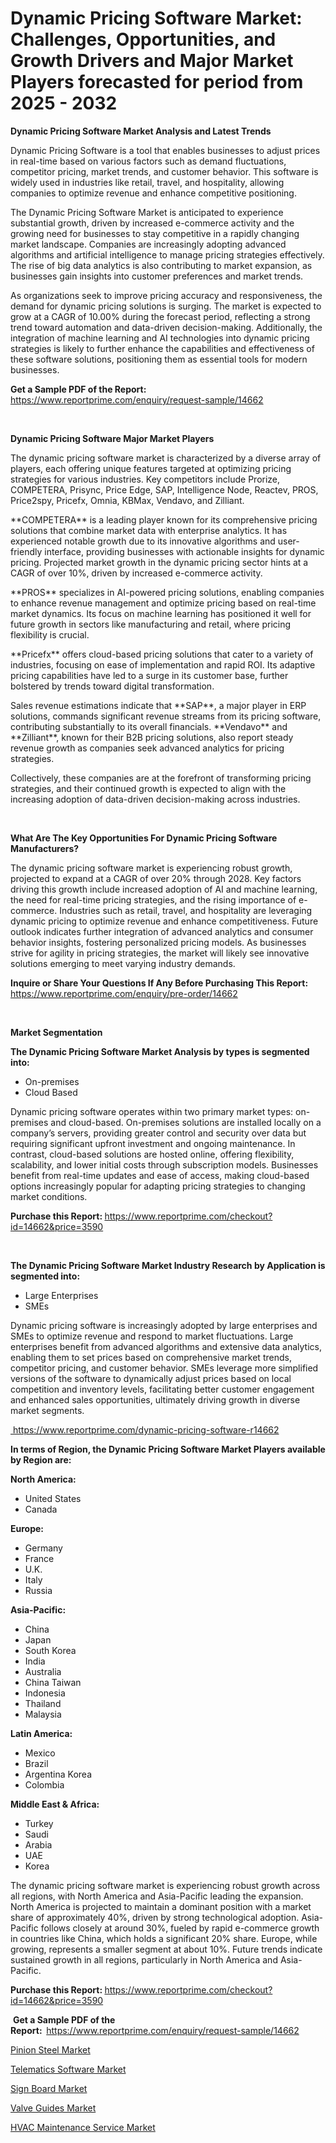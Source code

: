 <p><h1>Dynamic Pricing Software Market: Challenges, Opportunities, and Growth Drivers and Major Market Players forecasted for period from 2025 - 2032</h1></p><p><strong>Dynamic Pricing Software Market Analysis and Latest Trends</strong></p>
<p><p>Dynamic Pricing Software is a tool that enables businesses to adjust prices in real-time based on various factors such as demand fluctuations, competitor pricing, market trends, and customer behavior. This software is widely used in industries like retail, travel, and hospitality, allowing companies to optimize revenue and enhance competitive positioning.</p><p>The Dynamic Pricing Software Market is anticipated to experience substantial growth, driven by increased e-commerce activity and the growing need for businesses to stay competitive in a rapidly changing market landscape. Companies are increasingly adopting advanced algorithms and artificial intelligence to manage pricing strategies effectively. The rise of big data analytics is also contributing to market expansion, as businesses gain insights into customer preferences and market trends.</p><p>As organizations seek to improve pricing accuracy and responsiveness, the demand for dynamic pricing solutions is surging. The market is expected to grow at a CAGR of 10.00% during the forecast period, reflecting a strong trend toward automation and data-driven decision-making. Additionally, the integration of machine learning and AI technologies into dynamic pricing strategies is likely to further enhance the capabilities and effectiveness of these software solutions, positioning them as essential tools for modern businesses.</p></p>
<p><strong>Get a Sample PDF of the Report:&nbsp;</strong> <a href="https://www.reportprime.com/enquiry/request-sample/14662?utm_campaign=2336&utm_medium=2&utm_source=Github&utm_content=ia&utm_term=20032025&utm_id=dynamic-pricing-software">https://www.reportprime.com/enquiry/request-sample/14662</a></p>
<p>&nbsp;</p>
<p><strong>Dynamic Pricing Software Major Market Players</strong></p>
<p><p>The dynamic pricing software market is characterized by a diverse array of players, each offering unique features targeted at optimizing pricing strategies for various industries. Key competitors include Prorize, COMPETERA, Prisync, Price Edge, SAP, Intelligence Node, Reactev, PROS, Price2spy, Pricefx, Omnia, KBMax, Vendavo, and Zilliant.</p><p>**COMPETERA** is a leading player known for its comprehensive pricing solutions that combine market data with enterprise analytics. It has experienced notable growth due to its innovative algorithms and user-friendly interface, providing businesses with actionable insights for dynamic pricing. Projected market growth in the dynamic pricing sector hints at a CAGR of over 10%, driven by increased e-commerce activity.</p><p>**PROS** specializes in AI-powered pricing solutions, enabling companies to enhance revenue management and optimize pricing based on real-time market dynamics. Its focus on machine learning has positioned it well for future growth in sectors like manufacturing and retail, where pricing flexibility is crucial.</p><p>**Pricefx** offers cloud-based pricing solutions that cater to a variety of industries, focusing on ease of implementation and rapid ROI. Its adaptive pricing capabilities have led to a surge in its customer base, further bolstered by trends toward digital transformation.</p><p>Sales revenue estimations indicate that **SAP**, a major player in ERP solutions, commands significant revenue streams from its pricing software, contributing substantially to its overall financials. **Vendavo** and **Zilliant**, known for their B2B pricing solutions, also report steady revenue growth as companies seek advanced analytics for pricing strategies.</p><p>Collectively, these companies are at the forefront of transforming pricing strategies, and their continued growth is expected to align with the increasing adoption of data-driven decision-making across industries.</p></p>
<p>&nbsp;</p>
<p><strong>What Are The Key Opportunities For Dynamic Pricing Software Manufacturers?</strong></p>
<p><p>The dynamic pricing software market is experiencing robust growth, projected to expand at a CAGR of over 20% through 2028. Key factors driving this growth include increased adoption of AI and machine learning, the need for real-time pricing strategies, and the rising importance of e-commerce. Industries such as retail, travel, and hospitality are leveraging dynamic pricing to optimize revenue and enhance competitiveness. Future outlook indicates further integration of advanced analytics and consumer behavior insights, fostering personalized pricing models. As businesses strive for agility in pricing strategies, the market will likely see innovative solutions emerging to meet varying industry demands.</p></p>
<p><strong>Inquire or Share Your Questions If Any Before Purchasing This Report:</strong> <a href="https://www.reportprime.com/enquiry/pre-order/14662?utm_campaign=2336&utm_medium=2&utm_source=Github&utm_content=ia&utm_term=20032025&utm_id=dynamic-pricing-software">https://www.reportprime.com/enquiry/pre-order/14662</a></p>
<p>&nbsp;</p>
<p><strong>Market Segmentation</strong></p>
<p><strong>The Dynamic Pricing Software Market Analysis by types is segmented into:</strong></p>
<p><ul><li>On-premises</li><li>Cloud Based</li></ul></p>
<p><p>Dynamic pricing software operates within two primary market types: on-premises and cloud-based. On-premises solutions are installed locally on a company’s servers, providing greater control and security over data but requiring significant upfront investment and ongoing maintenance. In contrast, cloud-based solutions are hosted online, offering flexibility, scalability, and lower initial costs through subscription models. Businesses benefit from real-time updates and ease of access, making cloud-based options increasingly popular for adapting pricing strategies to changing market conditions.</p></p>
<p><strong>Purchase this Report:&nbsp;</strong><a href="https://www.reportprime.com/checkout?id=14662&price=3590&utm_campaign=2336&utm_medium=2&utm_source=Github&utm_content=ia&utm_term=20032025&utm_id=dynamic-pricing-software">https://www.reportprime.com/checkout?id=14662&price=3590</a></p>
<p>&nbsp;</p>
<p><strong>The Dynamic Pricing Software Market Industry Research by Application is segmented into:</strong></p>
<p><ul><li>Large Enterprises</li><li>SMEs</li></ul></p>
<p><p>Dynamic pricing software is increasingly adopted by large enterprises and SMEs to optimize revenue and respond to market fluctuations. Large enterprises benefit from advanced algorithms and extensive data analytics, enabling them to set prices based on comprehensive market trends, competitor pricing, and customer behavior. SMEs leverage more simplified versions of the software to dynamically adjust prices based on local competition and inventory levels, facilitating better customer engagement and enhanced sales opportunities, ultimately driving growth in diverse market segments.</p></p>
<p><a href="https://www.reportprime.com/dynamic-pricing-software-r14662?utm_campaign=2336&utm_medium=2&utm_source=Github&utm_content=ia&utm_term=20032025&utm_id=dynamic-pricing-software">&nbsp;https://www.reportprime.com/dynamic-pricing-software-r14662</a></p>
<p><strong>In terms of Region, the Dynamic Pricing Software Market Players available by Region are:</strong></p>
<p>
    <p> <strong> North America: </strong>
        <ul>
            <li>United States</li>
            <li>Canada</li>
        </ul>
        </p> 
    <p> <strong> Europe: </strong>
        <ul>
            <li>Germany</li>
            <li>France</li>
            <li>U.K.</li>
            <li>Italy</li>
            <li>Russia</li>
        </ul>
        </p> 
    <p> <strong> Asia-Pacific: </strong>
        <ul>
            <li>China</li>
            <li>Japan</li>
            <li>South Korea</li>
            <li>India</li>
            <li>Australia</li>
            <li>China Taiwan</li>
            <li>Indonesia</li>
            <li>Thailand</li>
            <li>Malaysia</li>
        </ul>
        </p> 
    <p> <strong> Latin America: </strong>
        <ul>
            <li>Mexico</li>
            <li>Brazil</li>
            <li>Argentina Korea</li>
            <li>Colombia</li>
        </ul>
        </p> 
    <p> <strong> Middle East & Africa: </strong>
        <ul>
            <li>Turkey</li>
            <li>Saudi</li>
            <li>Arabia</li>
            <li>UAE</li>
            <li>Korea</li>
        </ul>
    </p>
    </p>
<p><p>The dynamic pricing software market is experiencing robust growth across all regions, with North America and Asia-Pacific leading the expansion. North America is projected to maintain a dominant position with a market share of approximately 40%, driven by strong technological adoption. Asia-Pacific follows closely at around 30%, fueled by rapid e-commerce growth in countries like China, which holds a significant 20% share. Europe, while growing, represents a smaller segment at about 10%. Future trends indicate sustained growth in all regions, particularly in North America and Asia-Pacific.</p></p>
<p><strong>Purchase this Report: </strong><a href="https://www.reportprime.com/checkout?id=14662&price=3590&utm_campaign=2336&utm_medium=2&utm_source=Github&utm_content=ia&utm_term=20032025&utm_id=dynamic-pricing-software">https://www.reportprime.com/checkout?id=14662&price=3590</a></p>
<p>&nbsp;<strong>Get a Sample PDF of the Report:&nbsp;&nbsp;</strong><a href="https://www.reportprime.com/enquiry/request-sample/14662?utm_campaign=2336&utm_medium=2&utm_source=Github&utm_content=ia&utm_term=20032025&utm_id=dynamic-pricing-software">https://www.reportprime.com/enquiry/request-sample/14662</a></p>
<p><strong></strong></p>
<p><p><a href="https://www.linkedin.com/pulse/precise-information-pinion-steel-market-size-share-volume-tfbef?utm_campaign=2336&utm_medium=2&utm_source=Github&utm_content=ia&utm_term=20032025&utm_id=dynamic-pricing-software">Pinion Steel Market</a></p><p><a href="https://github.com/casalalimo40/Market-Research-Report-List-1/blob/main/telematics-software-market.md?utm_campaign=2336&utm_medium=2&utm_source=Github&utm_content=ia&utm_term=20032025&utm_id=dynamic-pricing-software">Telematics Software Market</a></p><p><a href="https://www.linkedin.com/pulse/sign-board-market-size-expanding-rapidly-annual-growth-rate-j7b7f?utm_campaign=2336&utm_medium=2&utm_source=Github&utm_content=ia&utm_term=20032025&utm_id=dynamic-pricing-software">Sign Board Market</a></p><p><a href="https://www.linkedin.com/pulse/comprehensive-analysis-valve-guides-market-projected-e1uwf?utm_campaign=2336&utm_medium=2&utm_source=Github&utm_content=ia&utm_term=20032025&utm_id=dynamic-pricing-software">Valve Guides Market</a></p><p><a href="https://github.com/careymartta6/Market-Research-Report-List-1/blob/main/hvac-maintenance-service-market.md?utm_campaign=2336&utm_medium=2&utm_source=Github&utm_content=ia&utm_term=20032025&utm_id=dynamic-pricing-software">HVAC Maintenance Service Market</a></p></p>